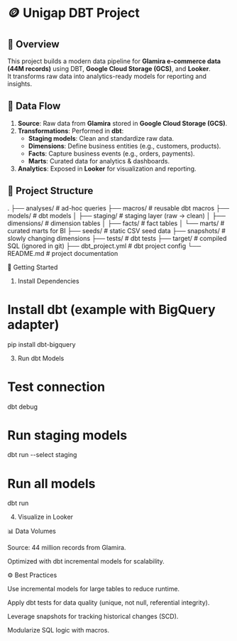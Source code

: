 # 🪙 Unigap DBT Project

## 📌 Overview
This project builds a modern data pipeline for **Glamira e-commerce data (44M records)** using DBT, **Google Cloud Storage (GCS)**, and **Looker**.  
It transforms raw data into analytics-ready models for reporting and insights.

## 🔗 Data Flow
1. **Source**: Raw data from **Glamira** stored in **Google Cloud Storage (GCS)**.  
2. **Transformations**: Performed in **dbt**:
   - **Staging models**: Clean and standardize raw data.
   - **Dimensions**: Define business entities (e.g., customers, products).
   - **Facts**: Capture business events (e.g., orders, payments).
   - **Marts**: Curated data for analytics & dashboards.
3. **Analytics**: Exposed in **Looker** for visualization and reporting.

## 📂 Project Structure

.
├── analyses/             # ad-hoc queries
├── macros/               # reusable dbt macros
├── models/               # dbt models
│   ├── staging/          # staging layer (raw → clean)
│   ├── dimensions/       # dimension tables
│   ├── facts/            # fact tables
│   └── marts/            # curated marts for BI
├── seeds/                # static CSV seed data
├── snapshots/            # slowly changing dimensions
├── tests/                # dbt tests
├── target/               # compiled SQL (ignored in git)
├── dbt_project.yml       # dbt project config
└── README.md             # project documentation

🚀 Getting Started
1. Install Dependencies
# Install dbt (example with BigQuery adapter)
pip install dbt-bigquery

3. Run dbt Models
# Test connection
dbt debug

# Run staging models
dbt run --select staging

# Run all models
dbt run

4. Visualize in Looker


📊 Data Volumes

Source: 44 million records from Glamira.

Optimized with dbt incremental models for scalability.

⚙️ Best Practices

Use incremental models for large tables to reduce runtime.

Apply dbt tests for data quality (unique, not null, referential integrity).

Leverage snapshots for tracking historical changes (SCD).

Modularize SQL logic with macros.
